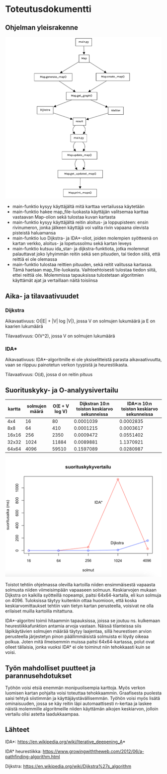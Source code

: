 # Toteutusdokumentti

## Ohjelman yleisrakenne

![yleisrakenne](/dokumentointi/kuvat/rakenne.png)
- main-funktio kysyy käyttäjältä mitä karttaa vertailussa käytetään
- main-funktio hakee map_file-luokasta käyttäjän valitsemaa karttaa vastaavan Map-olion sekä tulostaa kuvan kartasta
- main-funktio kysyy käyttäjältä reitin aloitus- ja loppupisteen: ensin rivinumeron, jonka jälkeen käyttäjä voi valita rivin vapaana olevista pisteistä haluamansa
- main-funktio luo Dijkstra- ja IDA*-oliot, joiden molempien syötteenä on kartan verkko, aloitus- ja lopetussolmu sekä kartan leveys
- main-funktio kutsuu ida_star- ja dijkstra-funktiota, jotka molemmat palauttavat joko lyhyimmän reitin sekä sen pituuden, tai tiedon siitä, että reittiä ei ole olemassa
- main-funktio tulostaa reittien pituuden, sekä reitit valitussa kartassa. Tämä haetaan map_file-luokasta. Vaihtoehtoisesti tulostaa tiedon siitä, ettei reittiä ole. Molemmissa tapauksissa tulostetaan algoritmien käyttämät ajat ja vertaillaan näitä toisiinsa

## Aika- ja tilavaativuudet

### Dijkstra

Aikavaativuus:
O(|E| + |V| log |V|), jossa V on solmujen lukumäärä ja E on kaarien lukumäärä

Tilavaativuus: 
O(V^2), jossa V on solmujen lukumäärä

### IDA*

Aikavaativuus: 
IDA*-algoritmille ei ole yksiselitteistä parasta aikavaativuutta, vaan se riippuu painotetun verkon tyypistä ja heurestiikasta.

Tilavaativuus:
O(d), jossa d on reitin pituus

## Suorituskyky- ja O-analyysivertailu

| kartta | solmujen määrä | O(E + V log V)      | Dijkstran 10:n toiston keskiarvo sekunneissa | IDA*:n 10:n toiston keskiarvo sekunneissa |
| ------ | -------------- | ------------------- | ------------------------------- | ----------------------------- |
| 4x4    | 16             | 80                  | 0.0001039                       | 0.0002835                     |
| 8x8    | 64             | 410                 | 0.0001215                       | 0.0003617                     |
| 16x16  | 256            | 2350                | 0.0009472                       | 0.0551402                     |
| 32x32  | 1024           | 11884               | 0.0089881                       | 1.1370921                     |
| 64x64  | 4096           | 59510               | 0.1597089                       | 0.0280987                     |


![suorituskykyvertailu](/dokumentointi/kuvat/suorituskykyvertailu.png)

Toistot tehtiin ohjelmassa olevilla kartoilla niiden ensimmäisestä vapaasta solmusta niiden viimeisimpään vapaaseen solmuun. Keskiarvojen mukaan Dijkstra on kaikilla syötteillä nopeampi, paitsi 64x64-kartalla, eli kun solmuja on 4096. Tuloksissa täytyy kuitenkin ottaa huomioon, että koska keskiarvomittaukset tehtiin vain tietyn kartan perusteella, voisivat ne olla erilaiset muilla kartoilla mitattuna.

IDA*-algoritmi toimii hitaammin tapauksissa, joissa se joutuu ns. kulkemaan heurestiikkafunktion antamia arvoja vastaan. Näissä tilanteissa siis läpikäytävien solmujen määrää täytyy laajentaa, sillä heurestisen arvion perusteella järjestetyn pinon päällimmäisistä solmuista ei löydy oikeaa polkua. Joten mitä ilmeisemmin muissa paitsi 64x64-kartassa, polut ovat olleet tällaisia, jonka vuoksi IDA* ei ole toiminut niin tehokkaasti kuin se voisi. 

## Työn mahdolliset puutteet ja parannusehdotukset
Työhön voisi etsiä enemmän monipuolisempia karttoja. Myös verkon luomisen kartan pohjalta voisi toteuttaa tehokkaammin.
Graafisesta puolesta saisi tehtyä siistimmän ja käyttäjäystävällisemmän.
Työhön voisi myös lisätä ominaisuuden, jossa se käy reitin läpi automaattisesti n-kertaa ja laskee näistä molemmille algoritmeille niiden käyttämän aikojen keskiarvon, jolloin vertailu olisi astetta laadukkaampaa.

## Lähteet

IDA*: https://en.wikipedia.org/wiki/Iterative_deepening_A*

IDA* heurestiikka: https://www.growingwiththeweb.com/2012/06/a-pathfinding-algorithm.html 

Dijkstra: https://en.wikipedia.org/wiki/Dijkstra%27s_algorithm
